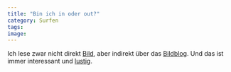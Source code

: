```yaml
---
title: "Bin ich in oder out?"
category: Surfen
tags: 
image: 
---
```


Ich lese zwar nicht direkt [Bild](http://www.bild.de), aber indirekt über das [Bildblog](http://www.bildblog.de). Und das ist immer interessant und [lustig](http://www.bildblog.de/?p=1482).